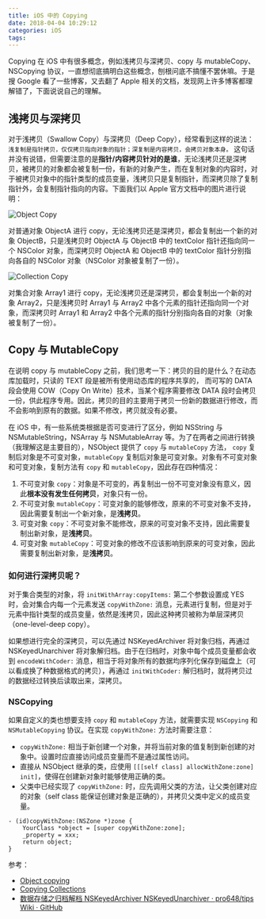 ```yaml
---
title: iOS 中的 Copying
date: 2018-04-04 10:29:12
categories: iOS
tags:
---
```


Copying 在 iOS 中有很多概念，例如浅拷贝与深拷贝、copy 与 mutableCopy、NSCopying 协议，一直想彻底搞明白这些概念，刨根问底不搞懂不罢休嘛。于是搜 Google 看了一些博客，又去翻了 Apple 相关的文档，发现网上许多博客都理解错了，下面说说自己的理解。

## 浅拷贝与深拷贝

对于浅拷贝（Swallow Copy）与深拷贝（Deep Copy），经常看到这样的说法：`浅复制是指针拷贝，仅仅拷贝指向对象的指针；深复制是内容拷贝，会拷贝对象本身。` 这句话并没有说错，但需要注意的是**指针/内容拷贝针对的是谁**，无论浅拷贝还是深拷贝，被拷贝的对象都会被复制一份，有新的对象产生，而在复制对象的内容时，对于被拷贝对象中的指针类型的成员变量，浅拷贝只是复制指针，而深拷贝除了复制指针外，会复制指针指向的内容。下面我们以 Apple 官方文档中的图片进行说明：

![Object Copy](images/blog/ios-object-copy.png)

对普通对象 ObjectA 进行 copy，无论浅拷贝还是深拷贝，都会复制出一个新的对象 ObjectB，只是浅拷贝时 ObjectA 与 ObjectB 中的 textColor 指针还指向同一个 NSColor 对象，而深拷贝时 ObjectA 和 ObjectB 中的 textColor 指针分别指向各自的 NSColor 对象（NSColor 对象被复制了一份）。

![Collection Copy](https://developer.apple.com/library/content/documentation/Cocoa/Conceptual/Collections/Art/CopyingCollections_2x.png)

对集合对象  Array1 进行 copy，无论浅拷贝还是深拷贝，都会复制出一个新的对象 Array2，只是浅拷贝时 Array1 与 Array2 中各个元素的指针还指向同一个对象，而深拷贝时 Array1 和 Array2 中各个元素的指针分别指向各自的对象（对象被复制了一份）。

## Copy 与 MutableCopy

在说明 copy 与 mutableCopy 之前，我们思考一下：拷贝的目的是什么？在动态库加载时，只读的 TEXT 段是被所有使用动态库的程序共享的， 而可写的 DATA 段会使用 COW（Copy On Write）技术，当某个程序需要修改 DATA 段时会拷贝一份，供此程序专用。因此，拷贝的目的主要用于拷贝一份新的数据进行修改，而不会影响到原有的数据。如果不修改，拷贝就没有必要。

在 iOS 中，有一些系统类根据是否可变进行了区分，例如 NSString 与 NSMutableString，NSArray 与 NSMutableArray 等。为了在两者之间进行转换（我理解这是主要目的），NSObject 提供了 `copy` 与 `mutableCopy`  方法， `copy` 复制后对象是不可变对象，`mutableCopy` 复制后对象是可变对象。对象有不可变对象和可变对象，复制方法有 `copy` 和 `mutableCopy`，因此存在四种情况：

1. 不可变对象 `copy`：对象是不可变的，再复制出一份不可变对象没有意义，因此**根本没有发生任何拷贝**，对象只有一份。
2. 不可变对象 `mutableCopy`：可变对象的能够修改，原来的不可变对象不支持，因此需要复制出一个新对象，是**浅拷贝**。
3. 可变对象 `copy`：不可变对象不能修改，原来的可变对象不支持，因此需要复制出新对象，是**浅拷贝**。
4. 可变对象 `mutableCopy`：可变对象的修改不应该影响到原来的可变对象，因此需要复制出新对象，是**浅拷贝**。

### 如何进行深拷贝呢？

对于集合类型的对象，将 `initWithArray:copyItems:` 第二个参数设置成 YES 时，会对集合内每一个元素发送 `copyWithZone:` 消息，元素进行复制，但是对于元素中指针类型的成员变量，依然是浅拷贝，因此这种拷贝被称为单层深拷贝（one-level-deep copy）。

如果想进行完全的深拷贝，可以先通过 NSKeyedArchiver 将对象归档，再通过 NSKeyedUnarchiver 将对象解归档。由于在归档时，对象中每个成员变量都会收到 `encodeWithCoder:` 消息，相当于将对象所有的数据均序列化保存到磁盘上（可以看成换了种数据格式的拷贝），再通过 `initWithCoder:` 解归档时，就将拷贝过的数据经过转换后读取出来，深拷贝。

### NSCopying

如果自定义的类也想要支持 `copy` 和 `mutableCopy` 方法，就需要实现 `NSCopying` 和 `NSMutableCopying` 协议。在实现 `copyWithZone:` 方法时需要注意：
-  `copyWithZone:` 相当于新创建一个对象，并将当前对象的值复制到新创建的对象中。设置时应直接访问成员变量而不是通过属性访问。
- 直接从 NSObject 继承的类，应使用 `[[[self class] allocWithZone:zone] init]`，使得在创建新对象时能够使用正确的类。
- 父类中已经实现了 `copyWithZone:` 时，应先调用父类的方法，让父类创建对应的对象（self class 能保证创建对象是正确的），并拷贝父类中定义的成员变量。

```objc
- (id)copyWithZone:(NSZone *)zone {
    YourClass *object = [super copyWithZone:zone];
    _property = xxx;
    return object;
}
```

参考：
- [Object copying](https://developer.apple.com/library/content/documentation/General/Conceptual/DevPedia-CocoaCore/ObjectCopying.html)
- [Copying Collections](https://developer.apple.com/library/content/documentation/Cocoa/Conceptual/Collections/Articles/Copying.html)
- [数据存储之归档解档 NSKeyedArchiver NSKeyedUnarchiver · pro648/tips Wiki · GitHub](https://github.com/pro648/tips/wiki/%E6%95%B0%E6%8D%AE%E5%AD%98%E5%82%A8%E4%B9%8B%E5%BD%92%E6%A1%A3%E8%A7%A3%E6%A1%A3-NSKeyedArchiver-NSKeyedUnarchiver)

